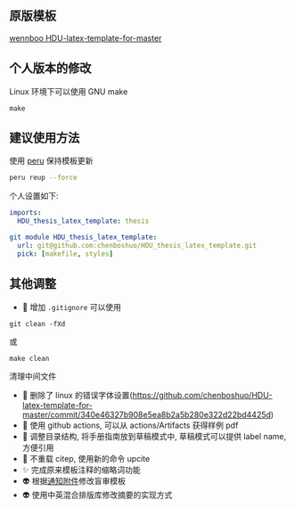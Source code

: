 ## 原版模板
[wennboo
HDU-latex-template-for-master](https://github.com/wennboo/HDU-latex-template-for-master)

## 个人版本的修改

Linux 环境下可以使用 GNU make
```
make
```

## 建议使用方法

使用 [peru](https://github.com/buildinspace/peru) 保持模板更新
```bash
peru reup --force
```

个人设置如下:
```yaml
imports:
  HDU_thesis_latex_template: thesis

git module HDU_thesis_latex_template:
  url: git@github.com:chenboshuo/HDU_thesis_latex_template.git
  pick: [makefile, styles]
```

## 其他调整
- :see_no_evil: 增加 `.gitignore` 可以使用
```
git clean -fXd
```
或
```
make clean
```
清理中间文件

- :wrench: 删除了 linux 的错误字体设置(https://github.com/chenboshuo/HDU-latex-template-for-master/commit/340e46327b908e5ea8b2a5b280e322d22bd4425d)
- :green_heart: 使用 github actions, 可以从 actions/Artifacts 获得样例 pdf
- :art: 调整目录结构, 将手册指南放到草稿模式中, 草稿模式可以提供 label name, 方便引用
- :art: 不重载 citep, 使用新的命令 upcite
- :sparkles: 完成原来模板注释的缩略词功能
- :alien: 根据[通知附件](https://computer.hdu.edu.cn/2025/0110/c6769a274385/page.htm)修改盲审模板
- :alien: 使用中英混合排版库修改摘要的实现方式
